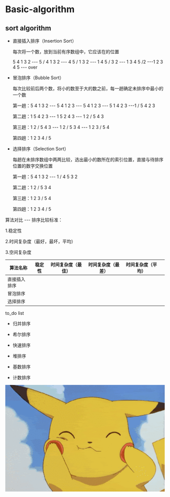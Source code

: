 # Basic-algorithm

## sort algorithm

- 直接插入排序（Insertion Sort）

  每次将一个数，放到当前有序数组中，它应该在的位置

  5 4 1 3 2 --- 5 / 4 1 3 2 --- 4 5 / 1 3 2 --- 1 4 5 / 3 2 --- 1 3 4 5 /2 ---1 2 3 4 5 --- over

  

- 冒泡排序（Bubble Sort）

  每次比较前后两个数，将小的数至于大的数之前，每一趟确定未排序中最小的一个数

  第一趟：5 4 1 3 2 --- 5 4 1 2 3 --- 5 4 1 2 3 --- 5 1 4 2 3 ---1 / 5 4 2 3 

  第二趟：1 5 4 2 3 --- 1 5 2 4 3 --- 1 2 / 5 4 3 

  第三趟：1 2 / 5 4 3 --- 1 2 / 5 3 4 --- 1 2  3 / 5 4 

  第四趟：1 2 3 4 / 5 

  

- 选择排序（Selection Sort）

  每趟在未排序数组中两两比较，选出最小的数所在的索引位置，直接与待排序位置的数字交换位置

  第一趟：5 4 1 3 2 --- 1 / 4 5 3 2 

  第二趟：1 2 / 5 3 4 

  第三趟：1 2 3 / 5 4 

  第四趟：1 2 3 4 / 5

  

算法对比 --- 排序比较标准：

1.稳定性

2.时间复杂度（最好，最坏，平均）

3.空间复杂度

| 算法名称     | 稳定性 | 时间复杂度（最佳） | 时间复杂度（最差） | 时间复杂度（平均） |      |
| ------------ | ------ | ------------------ | ------------------ | ------------------ | ---- |
| 直接插入排序 |        |                    |                    |                    |      |
| 冒泡排序     |        |                    |                    |                    |      |
| 选择排序     |        |                    |                    |                    |      |



to_do list

- 归并排序

- 希尔排序
- 快速排序
- 堆排序
- 基数排序
- 计数排序









![image](1.gif)



